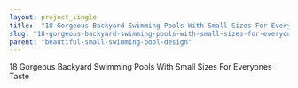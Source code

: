 ```yaml
---
layout: project_single
title:  "18 Gorgeous Backyard Swimming Pools With Small Sizes For Everyone's Taste"
slug: "18-gorgeous-backyard-swimming-pools-with-small-sizes-for-everyones-taste"
parent: "beautiful-small-swimming-pool-design"
---
```

18 Gorgeous Backyard Swimming Pools With Small Sizes For Everyones Taste